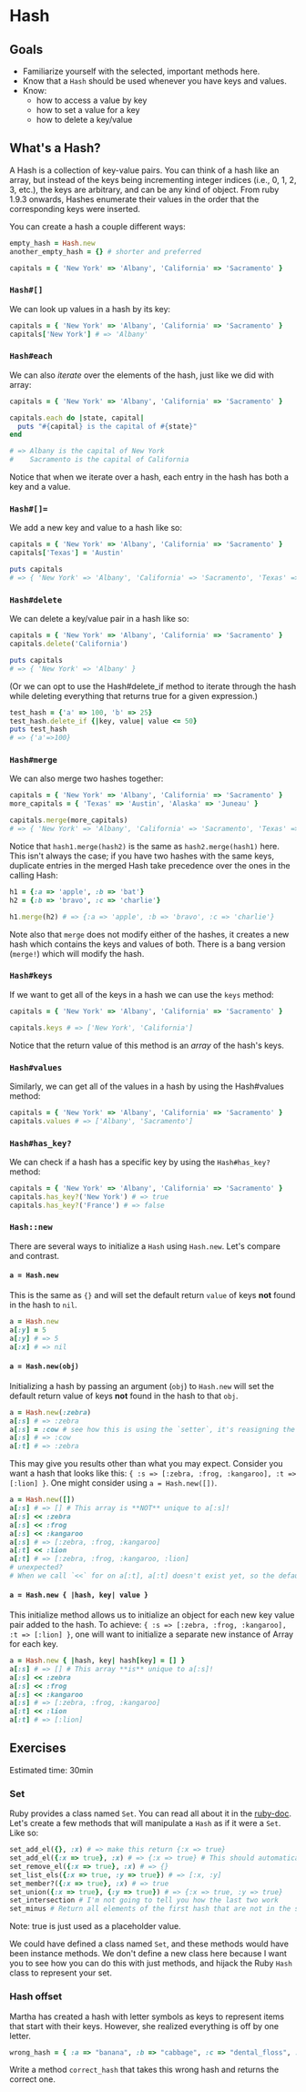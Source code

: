 # Hash

## Goals

* Familiarize yourself with the selected, important methods here.
* Know that a `Hash` should be used whenever you have keys and values.
* Know:
  * how to access a value by key
  * how to set a value for a key
  * how to delete a key/value

## What's a Hash?

A Hash is a collection of key-value pairs. You can think of a hash like an
array, but instead of the keys being incrementing integer indices (i.e., 0, 1,
2, 3, etc.), the keys are arbitrary, and can be any kind of object. From ruby 1.9.3
onwards, Hashes enumerate their values in the order that the corresponding keys were inserted.

You can create a hash a couple different ways:

```ruby
empty_hash = Hash.new
another_empty_hash = {} # shorter and preferred

capitals = { 'New York' => 'Albany', 'California' => 'Sacramento' }
```

### `Hash#[]`

We can look up values in a hash by its key:

```ruby
capitals = { 'New York' => 'Albany', 'California' => 'Sacramento' }
capitals['New York'] # => 'Albany'
```

### `Hash#each`

We can also *iterate* over the elements of the hash, just like we did
with array:

```ruby
capitals = { 'New York' => 'Albany', 'California' => 'Sacramento' }

capitals.each do |state, capital|
  puts "#{capital} is the capital of #{state}"
end

# => Albany is the capital of New York
#    Sacramento is the capital of California
```

Notice that when we iterate over a hash, each entry in the hash has
both a key and a value.

### `Hash#[]=`

We add a new key and value to a hash like so:

```ruby
capitals = { 'New York' => 'Albany', 'California' => 'Sacramento' }
capitals['Texas'] = 'Austin'

puts capitals
# => { 'New York' => 'Albany', 'California' => 'Sacramento', 'Texas' => 'Austin' }
```

### `Hash#delete`

We can delete a key/value pair in a hash like so:

```ruby
capitals = { 'New York' => 'Albany', 'California' => 'Sacramento' }
capitals.delete('California')

puts capitals
# => { 'New York' => 'Albany' }
```

(Or we can opt to use the Hash#delete_if method to iterate through the hash while
deleting everything that returns true for a given expression.)

```ruby
test_hash = {'a' => 100, 'b' => 25}
test_hash.delete_if {|key, value| value <= 50}
puts test_hash
# => {'a'=>100}
```


### `Hash#merge`

We can also merge two hashes together:

```ruby
capitals = { 'New York' => 'Albany', 'California' => 'Sacramento' }
more_capitals = { 'Texas' => 'Austin', 'Alaska' => 'Juneau' }

capitals.merge(more_capitals)
# => { 'New York' => 'Albany', 'California' => 'Sacramento', 'Texas' => 'Austin', 'Alaska' => 'Juneau' }
```

Notice that `hash1.merge(hash2)` is the same as `hash2.merge(hash1)`
here. This isn't always the case; if you have two hashes with the same
keys, duplicate entries in the merged Hash take precedence over the
ones in the calling Hash:

```ruby
h1 = {:a => 'apple', :b => 'bat'}
h2 = {:b => 'bravo', :c => 'charlie'}

h1.merge(h2) # => {:a => 'apple', :b => 'bravo', :c => 'charlie'}
```

Note also that `merge` does not modify either of the hashes, it
creates a new hash which contains the keys and values of both. There
is a bang version (`merge!`) which will modify the hash.

### `Hash#keys`

If we want to get all of the keys in a hash we can use the `keys`
method:

```ruby
capitals = { 'New York' => 'Albany', 'California' => 'Sacramento' }

capitals.keys # => ['New York', 'California']
```

Notice that the return value of this method is an *array* of the
hash's keys.

### `Hash#values`

Similarly, we can get all of the values in a hash by using the
Hash#values method:

```ruby
capitals = { 'New York' => 'Albany', 'California' => 'Sacramento' }
capitals.values # => ['Albany', 'Sacramento']
```

### `Hash#has_key?`

We can check if a hash has a specific key by using the `Hash#has_key?`
method:

```ruby
capitals = { 'New York' => 'Albany', 'California' => 'Sacramento' }
capitals.has_key?('New York') # => true
capitals.has_key?('France') # => false
```

### `Hash::new`

There are several ways to initialize a `Hash` using `Hash.new`. Let's compare and contrast.

#### `a = Hash.new`

This is the same as `{}` and will set the default return `value` of keys **not** found in the hash to `nil`.

```ruby
a = Hash.new
a[:y] = 5
a[:y] # => 5
a[:x] # => nil
```

#### `a = Hash.new(obj)`

Initializing a hash by passing an argument (`obj`) to `Hash.new` will set the default return value of keys **not** found in the hash to that `obj`.

```ruby
a = Hash.new(:zebra)
a[:s] # => :zebra
a[:s] = :cow # see how this is using the `setter`, it's reasigning the value for key :s
a[:s] # => :cow
a[:t] # => :zebra
```

This may give you results other than what you may expect. Consider you want a hash that looks like this: `{ :s => [:zebra, :frog, :kangaroo], :t => [:lion] }`. One might consider using `a = Hash.new([])`.

```ruby
a = Hash.new([])
a[:s] # => [] # This array is **NOT** unique to a[:s]!
a[:s] << :zebra
a[:s] << :frog
a[:s] << :kangaroo
a[:s] # => [:zebra, :frog, :kangaroo]
a[:t] << :lion
a[:t] # => [:zebra, :frog, :kangaroo, :lion]
# unexpected?
# When we call `<<` for on a[:t], a[:t] doesn't exist yet, so the default return value is the object the hash was initialized with (The same array as a[:s] is working with)
```

#### `a = Hash.new { |hash, key| value }`

This initialize method allows us to initialize an object for each new key value pair added to the hash. To achieve: `{ :s => [:zebra, :frog, :kangaroo], :t => [:lion] }`, one will want to initialize a separate new instance of Array for each key.

```ruby
a = Hash.new { |hash, key| hash[key] = [] }
a[:s] # => [] # This array **is** unique to a[:s]!
a[:s] << :zebra
a[:s] << :frog
a[:s] << :kangaroo
a[:s] # => [:zebra, :frog, :kangaroo]
a[:t] << :lion
a[:t] # => [:lion]
```

## Exercises

Estimated time: 30min

### Set

Ruby provides a class named `Set`. You can read all about it in the
[ruby-doc][ruby-set-doc]. Let's create a few methods that will manipulate
a `Hash` as if it were a `Set`.  Like so:

```ruby
set_add_el({}, :x) # => make this return {:x => true}
set_add_el({:x => true}, :x) # => {:x => true} # This should automatically work if the first method worked
set_remove_el({:x => true}, :x) # => {}
set_list_els({:x => true, :y => true}) # => [:x, :y]
set_member?({:x => true}, :x) # => true
set_union({:x => true}, {:y => true}) # => {:x => true, :y => true}
set_intersection # I'm not going to tell you how the last two work
set_minus # Return all elements of the first hash that are not in the second hash, not vice versa
```

Note: true is just used as a placeholder value.

We could have defined a class named `Set`, and these methods would
have been instance methods. We don't define a new class here because I
want you to see how you can do this with just methods, and hijack the
Ruby `Hash` class to represent your set.

### Hash offset

Martha has created a hash with letter symbols as keys to represent
items that start with their keys. However, she realized everything is
off by one letter.

```ruby
wrong_hash = { :a => "banana", :b => "cabbage", :c => "dental_floss", :d => "eel_sushi" }
```

Write a method `correct_hash` that takes this wrong hash and returns
the correct one.

[ruby-set-doc]: http://www.ruby-doc.org/stdlib-1.9.3/libdoc/set/rdoc/Set.html
